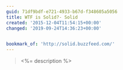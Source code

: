 ```yaml
---
guid: 71df9bdf-e721-4933-b67d-f348605a5056
title: WTF is Solid?- Solid
created: '2015-12-04T11:54:15+00:00'
changed: '2019-09-24T14:36:23+00:00'


bookmark_of: 'http://solid.buzzfeed.com/'
---
```



<blockquote><%= description %></blockquote>

